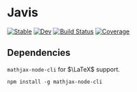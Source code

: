 # Javis

[![Stable](https://img.shields.io/badge/docs-stable-blue.svg)](https://Wikunia.github.io/Javis.jl/stable)
[![Dev](https://img.shields.io/badge/docs-dev-blue.svg)](https://Wikunia.github.io/Javis.jl/dev)
[![Build Status](https://github.com/Wikunia/Javis.jl/workflows/CI/badge.svg)](https://github.com/Wikunia/Javis.jl/actions)
[![Coverage](https://codecov.io/gh/Wikunia/Javis.jl/branch/master/graph/badge.svg)](https://codecov.io/gh/Wikunia/Javis.jl)


## Dependencies

`mathjax-node-cli` for $\LaTeX$ support.

```
npm install -g mathjax-node-cli
```
